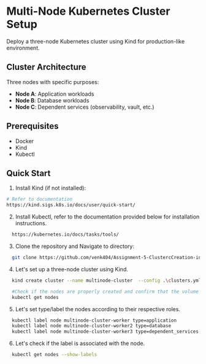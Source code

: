 # Multi-Node Kubernetes Cluster Setup

Deploy a three-node Kubernetes cluster using Kind for production-like environment.

## Cluster Architecture

Three nodes with specific purposes:
- **Node A**: Application workloads
- **Node B**: Database workloads
- **Node C**: Dependent services (observability, vault, etc.)

## Prerequisites

- Docker
- Kind
- Kubectl

## Quick Start

1) Install Kind (if not installed):
```bash
# Refer to documentation
https://kind.sigs.k8s.io/docs/user/quick-start/
```

2) Install Kubectl, refer to the documentation provided below for installation instructions.
```bash
  https://kubernetes.io/docs/tasks/tools/
```


3) Clone the repository and Navigate to directory:

```bash
  git clone https://github.com/venk404/Assignment-5-ClustercCreation-in-kind.git
```

4) Let's set up a three-node cluster using Kind.
```bash
  kind create cluster --name multinode-cluster  --config .\clusters.yml 

  #Check if the nodes are properly created and confirm that the volume exists by inspecting the folder on the local machine.
  kubectl get nodes 
```


5) Let's set type/label the nodes according to their respective roles.
```bash
  kubectl label node multinode-cluster-worker type=application
  kubectl label node multinode-cluster-worker2 type=database
  kubectl label node multinode-cluster-worker3 type=dependent_services
```

6) Let's check if the label is associated with the node.
```bash
  kubectl get nodes --show-labels
```